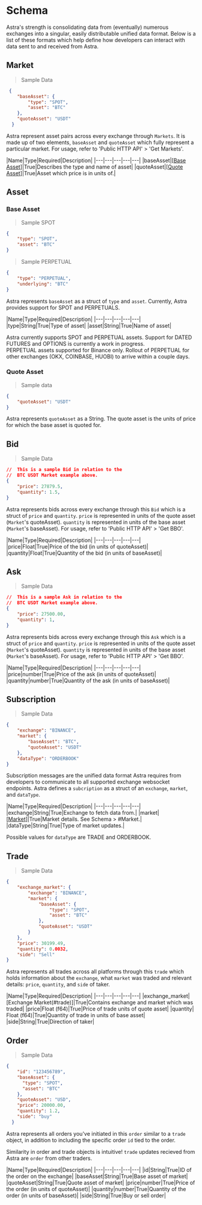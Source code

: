 # Schema

Astra's strength is consolidating data from (eventually) numerous exchanges into a singular, easily distributable unified data format. Below is a list of these formats which help define how developers can interact with data sent to and received from Astra.

## Market

> Sample Data

```json
 {
    "baseAsset": {
        "type": "SPOT",
        "asset": "BTC"
    },
    "quoteAsset": "USDT"
  }
```

Astra represent asset pairs across every exchange through `Markets`. It is made up of two elements, `baseAsset` and `quoteAsset` which fully represent a particular market. For usage, refer to 'Public HTTP API' > 'Get Markets'.

|Name|Type|Required|Description|
|---|---|---|---|---|
|baseAsset|[[Base Asset](#asset)]|True|Describes the type and name of asset|
|quoteAsset|[[Quote Asset](#asset)]|True|Asset which price is in units of.|

## Asset

### Base Asset

> Sample SPOT

```json
{
    "type": "SPOT",
    "asset": "BTC"
}
```

> Sample PERPETUAL

```json
{
    "type": "PERPETUAL",
    "underlying": "BTC"
}
```

Astra represents `baseAsset` as a struct of `type` and `asset`. Currently, Astra provides
support for SPOT and PERPETUALS.

|Name|Type|Required|Description|
|---|---|---|---|---|
|type|String|True|Type of asset|
|asset|String|True|Name of asset|

<aside class="notice">
Astra currently supports SPOT and PERPETUAL assets. Support for DATED FUTURES and OPTIONS is currently a work in progress.
</aside>
<aside class="notice">
PERPETUAL assets supported for Binance only. Rollout of PERPETUAL for other exchanges (OKX, COINBASE, HUOBI) to arrive within a couple days.
</aside>

### Quote Asset

> Sample data

```json
{
    "quoteAsset": "USDT"
}
```

Astra represents `quoteAsset` as a String. The quote asset is the units of price for which the base asset is quoted for.



## Bid

> Sample Data

```json
//  This is a sample Bid in relation to the 
//  BTC USDT Market example above.
{
    "price": 27879.5,
    "quantity": 1.5,
}
```

Astra represents bids across every exchange through this `Bid` which is a struct of `price` and `quantity`. `price` is represented in units of the quote asset (`Market`'s quoteAsset). `quantity` is represented in units of the base asset (`Market`'s baseAsset). For usage, refer to 'Public HTTP API' > 'Get BBO'. 

|Name|Type|Required|Description|
|---|---|---|---|---|
|price|Float|True|Price of the bid (in units of quoteAsset)|
|quantity|Float|True|Quantity of the bid (in units of baseAsset)|

## Ask

> Sample Data

```json
//  This is a sample Ask in relation to the 
//  BTC USDT Market example above.
{
    "price": 27500.00,
    "quantity": 1,
}
```


Astra represents bids across every exchange through this `Ask` which is a struct of `price` and `quantity`. `price` is represented in units of the quote asset (`Market`'s quoteAsset). `quantity` is represented in units of the base asset (`Market`'s baseAsset). For usage, refer to 'Public HTTP API' > 'Get BBO'. 

|Name|Type|Required|Description|
|---|---|---|---|---|
|price|number|True|Price of the ask (in units of quoteAsset)|
|quantity|number|True|Quantity of the ask (in units of baseAsset)|


## Subscription

> Sample Data

```json
{
    "exchange": "BINANCE",
    "market": {
        "baseAsset": "BTC",
        "quoteAsset": "USDT"
    },
    "dataType": "ORDERBOOK"
}
```

Subscription messages are the unified data format Astra requires from developers to communicate to all supported exchange websocket endpoints. Astra defines
a `subcription` as a struct of an `exchange`, `market`, and `dataType`.


|Name|Type|Required|Description|
|---|---|---|---|---|
|exchange|String|True|Exchange to fetch data from.|
|market|[[Market](#market)]|True|Market details. See Schema > #Market.|
|dataType|String|True|Type of market updates.|

<aside class="notice">
Possible values for <code>dataType</code> are TRADE and ORDERBOOK. 
</aside>

## Trade 

> Sample Data

```json
{
    "exchange_market": {
        "exchange": "BINANCE",
        "market": {
            "baseAsset": {
                "type": "SPOT",
                "asset": "BTC"
            },
            "quoteAsset": "USDT"
        }
    },
    "price": 30199.49,
    "quantity": 0.0032,
    "side": "Sell"
}
```

Astra represents all trades across all platforms through this `trade` which holds information about the `exchange`, what `market` was traded and relevant details: `price`, `quantity`, and `side` of taker. 

|Name|Type|Required|Description|
|---|---|---|---|---|
|exchange_market|[Exchange Market(#trade)]|True|Contains exchange and market which was traded|
|price|Float (f64)|True|Price of trade units of quote asset|
|quantity| Float (f64)|True|Quantity of trade in units of base asset|
|side|String|True|Direction of taker|

## Order

> Sample Data

```json
{
    "id": "123456789",
    "baseAsset": {
      "type": "SPOT",
      "asset": "BTC"
    }, 
    "quoteAsset": "USD",
    "price": 20000.00,
    "quantity": 1.2,
    "side": "buy"
  }
```

Astra represents all orders you've initiated in this `order` similar to a `trade` object, in addition to including the specific order `id` tied to the order.

<aside class="success">
Similarity in order and trade objects is intuitive! <code>trade</code> updates recieved from Astra are <code>order</code> from other traders.
</aside>

|Name|Type|Required|Description|
|---|---|---|---|---|
|id|String|True|ID of the order on the exchange|
|baseAsset|String|True|Base asset of market|
|quoteAsset|String|True|Quote asset of market|
|price|number|True|Price of the order (in units of quoteAsset)|
|quantity|number|True|Quantity of the order (in units of baseAsset)|
|side|String|True|Buy or sell order|